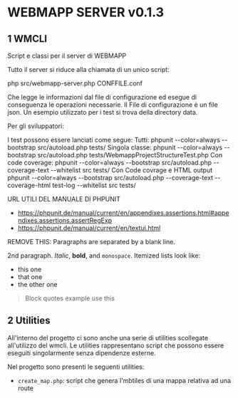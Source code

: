 # WEBMAPP SERVER v0.1.3

## 1 WMCLI

Script e classi per il server di WEBMAPP

Tutto il server si riduce alla chiamata di un unico script:

php src/webmapp-server.php CONFFILE.conf

Che legge le informazioni dal file di configurazione ed esegue di conseguenza le operazioni necessarie. Il File di configurazione è un file json. Un esempio
utilizzato per i test si trova della directory data.

Per gli sviluppatori:

I test possono essere lanciati come segue:
Tutti:
phpunit --color=always --bootstrap src/autoload.php tests/
Singola classe:
phpunit --color=always --bootstrap src/autoload.php tests/WebmappProjectStructureTest.php
Con code coverage:
phpunit --color=always --bootstrap src/autoload.php --coverage-text --whitelist src tests/
Con Code covrage e HTML output
phpunit --color=always --bootstrap src/autoload.php --coverage-text --coverage-html test-log --whitelist src tests/

URL UTILI DEL MANUALE DI PHPUNIT

- https://phpunit.de/manual/current/en/appendixes.assertions.html#appendixes.assertions.assertRegExp
- https://phpunit.de/manual/current/en/textui.html

REMOVE THIS:
Paragraphs are separated by a blank line.

2nd paragraph. _Italic_, **bold**, and `monospace`. Itemized lists
look like:

- this one
- that one
- the other one

> Block quotes example
> use this

## 2 Utilities

All'interno del progetto ci sono anche una serie di utilities scollegate all'utilizzo del wmcli. Le utilities rappresentano script che possono essere eseguiti singolarmente senza dipendenze esterne.

Nel progetto sono presenti le seguenti utilities:

- `create_map.php`: script che genera l'mbtiles di una mappa relativa ad una route
